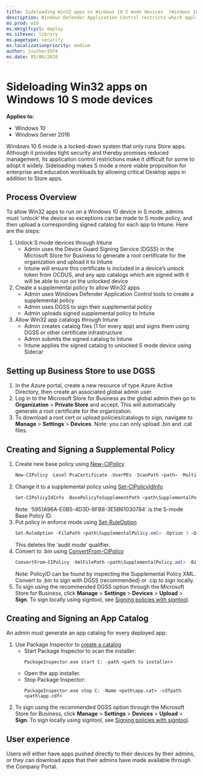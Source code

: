 ```yaml
---
title: Sideloading Win32 apps on Windows 10 S mode devices  (Windows 10)
description: Windows Defender Application Control restricts which applications users are allowed to run and the code that runs in the system core.
ms.prod: w10
ms.mktglfcycl: deploy
ms.sitesec: library
ms.pagetype: security
ms.localizationpriority: medium
author: jsuther1974
ms.date: 05/06/2018
---
```


# Sideloading Win32 apps on Windows 10 S mode devices 

**Applies to:**

-   Windows 10
-   Windows Server 2016

Windows 10 S mode is a locked-down system that only runs Store apps. 
Although it provides tight security and thereby promises reduced management, its application control restrictions make it difficult for some to adopt it widely. 
Sideloading makes S mode a more viable proposition for enterprise and education workloads by allowing critical Desktop apps in addition to Store apps.

## Process Overview

To allow Win32 apps to run on a Windows 10 device in S mode, admins must ‘unlock’ the device so exceptions can be made to S mode policy, and then upload a corresponding signed catalog for each app to Intune. Here are the steps:

1. Unlock S mode devices through Intune
   - Admin uses the Device Guard Signing Service (DGSS) in the Microsoft Store for Business to generate a root certificate for the organization and upload it to Intune
   - Intune will ensure this certificate is included in a device’s unlock token from OCDUS, and any app catalogs which are signed with it will be able to run on the unlocked device
2. Create a supplemental policy to allow Win32 apps
   - Admin uses Windows Defender Application Control tools to create a supplemental policy
   - Admin uses DGSS to sign their supplemental policy
   - Admin uploads signed supplemental policy to Intune
3. Allow Win32 app catalogs through Intune 
   - Admin creates catalog files (1 for every app) and signs them using DGSS or other certificate infrastructure 
   - Admin submits the signed catalog to Intune 
   - Intune applies the signed catalog to unlocked S mode device using Sidecar

## Setting up Business Store to use DGSS

1.	In the Azure portal, create a new resource of type Azure Active Directory, then create an associated global admin user.
2.	Log in to the Microsoft Store for Business as the global admin then go to **Organization** > **Private Store** and accept.
    This will automatically generate a root certificate for the organization.
3.	To download a root cert or upload policies/catalogs to sign, navigate to **Manage** > **Settings** > **Devices**.
    Note: you can only upload .bin and .cat files.

## Creating and Signing a Supplemental Policy

1.	Create new base policy using [New-CIPolicy](https://docs.microsoft.com/powershell/module/configci/new-cipolicy?view=win10-ps)
    ```powershell
    New-CIPolicy -Level PcaCertificate -UserPEs -ScanPath <path> -MultiplePolicyFormat 3> <path\CIPolicyLog.txt> -FilePath <path\SupplementalPolicy.xml>
    ```
2.	Change it to a supplemental policy using [Set-CIPolicyIdInfo](https://docs.microsoft.com/powershell/module/configci/set-cipolicyidinfo?view=win10-ps)
    ```powershell
    Set-CIPolicyIdInfo -BasePolicyToSupplementPath <path\SupplementalPolicy.xml> -SupplementsBasePolicyID 5951A96A-E0B5-4D3D-8FB8-3E5B61030784 -FilePath <path\SupplementalPolicy.xml>
    ```
    Note: ‘5951A96A-E0B5-4D3D-8FB8-3E5B61030784' is the S-mode Base Policy ID.
3.	Put policy in enforce mode using [Set-RuleOption](https://docs.microsoft.com/powershell/module/configci/set-ruleoption?view=win10-ps)
    ```powershell
    Set-RuleOption -FilePath <path\SupplementalPolicy.xml> -Option 3 –Delete
    ```
    This deletes the ‘audit mode’ qualifier.
4.	Convert to .bin using [ConvertFrom-CIPolicy](https://docs.microsoft.com/powershell/module/configci/convertfrom-cipolicy?view=win10-ps)
    ```powershell
    ConvertFrom-CIPolicy -XmlFilePath <path\SupplementalPolicy.xml> -BinaryFilePath <path\PolicyID>
    ```
    Note: PolicyID can be found by inspecting the Supplemental Policy XML. Convert to .bin to sign with DGSS (recommended) or .cip to sign locally.
5.	To sign using the recommended DGSS option through the Microsoft Store for Business, click **Manage** > **Settings** > **Devices** > **Upload** > **Sign**.
    To sign locally using signtool, see [Signing policies with signtool](signing-policies-with-signtool.md).

## Creating and Signing an App Catalog
An admin must generate an app catalog for every deployed app:
1.	Use Package Inspector to [create a catalog](https://docs.microsoft.com/microsoft-store/add-unsigned-app-to-code-integrity-policy#a-href-idcreate-catalog-filesacreate-catalog-files-for-your-unsigned-app)
    - Start Package Inspector to scan the installer:
      ```console
      PackageInspector.exe start C: -path <path to installer>
      ```
    - Open the app installer.
    - Stop Package Inspector:
      ```console
      PackageInspector.exe stop C: -Name <path\app.cat> -cdfpath <path\app.cdf>
      ```
2.	To sign using the recommended DGSS option through the Microsoft Store for Business, click **Manage** > **Settings** > **Devices** > **Upload** > **Sign**.
    To sign locally using signtool, see [Signing policies with signtool](signing-policies-with-signtool.md).

## User experience 

Users will either have apps pushed directly to their devices by their admins, or they can download apps that their admins have made available through the Company Portal.
